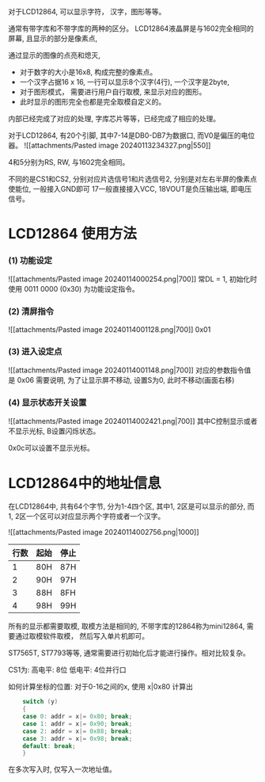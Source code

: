 对于LCD12864, 可以显示字符， 汉字，图形等等。 

通常有带字库和不带字库的两种的区分。
LCD12864液晶屏是与1602完全相同的屏幕, 且显示的部分是像素点, 

通过显示的图像的点亮和熄灭, 
- 对于数字的大小是16x8, 构成完整的像素点。 
- 一个汉字占据16 x 16, 一行可以显示8个汉字(4行), 一个汉字是2byte, 
- 对于图形模式， 需要进行用户自行取模, 来显示对应的图形。 
- 此时显示的图形完全也都是完全取模自定义的。 

内部已经完成了对应的处理, 字库芯片等等，已经完成了相应的处理。

对于LCD12864, 有20个引脚, 其中7-14是DB0-DB7为数据口, 而V0是偏压的电位器。 
![[attachments/Pasted image 20240113234327.png|550]]

4和5分别为RS, RW, 与1602完全相同。

不同的是CS1和CS2, 分别对应片选信号1和片选信号2, 分别是对左右半屏的像素点使能位, 一般接入GND即可
17一般直接接入VCC, 
18VOUT是负压输出端, 即电压信号。 

# LCD12864 使用方法

### (1) 功能设定
![[attachments/Pasted image 20240114000254.png|700]]
常DL = 1, 
初始化时使用 0011 0000 (0x30) 为功能设定指令。 

### (2) 清屏指令
![[attachments/Pasted image 20240114001128.png|700]]
0x01 

### (3) 进入设定点
![[attachments/Pasted image 20240114001148.png|700]]
对应的参数指令值是 0x06 
需要说明, 为了让显示屏不移动, 设置S为0, 此时不移动(画面右移) 

### (4) 显示状态开关设置
![[attachments/Pasted image 20240114002421.png|700]]
其中C控制显示或者不显示光标, B设置闪烁状态。 

0x0c可以设置不显示光标。 

# LCD12864中的地址信息 

在LCD12864中, 共有64个字节, 分为1-4四个区, 其中1, 2区是可以显示的部分, 而1, 2区一个区可以对应显示两个字符或者一个汉字。 

![[attachments/Pasted image 20240114002756.png|1000]]

| 行数 | 起始 | 停止 |
| ---- | ---- | ---- |
| 1 | 80H | 87H |
| 2 | 90H | 97H |
| 3 | 88H | 8FH |
| 4 | 98H | 99H |
所有的显示都需要取模, 取模方法是相同的, 不带字库的12864称为mini12864, 
需要通过取模软件取模， 然后写入单片机即可。 

ST7565T, ST7793等等, 通常需要进行初始化后才能进行操作。相对比较复杂。 

CS1为: 高电平: 8位 低电平: 4位并行口

如何计算坐标的位置: 
对于0-16之间的x, 使用 x|0x80 计算出
```c
    switch (y)
    {
    case 0: addr = x|= 0x80; break;
    case 1: addr = x|= 0x90; break;
    case 2: addr = x|= 0x88; break;
    case 3: addr = x|= 0x98; break;
    default: break;
    }
```

在多次写入时, 仅写入一次地址值。 